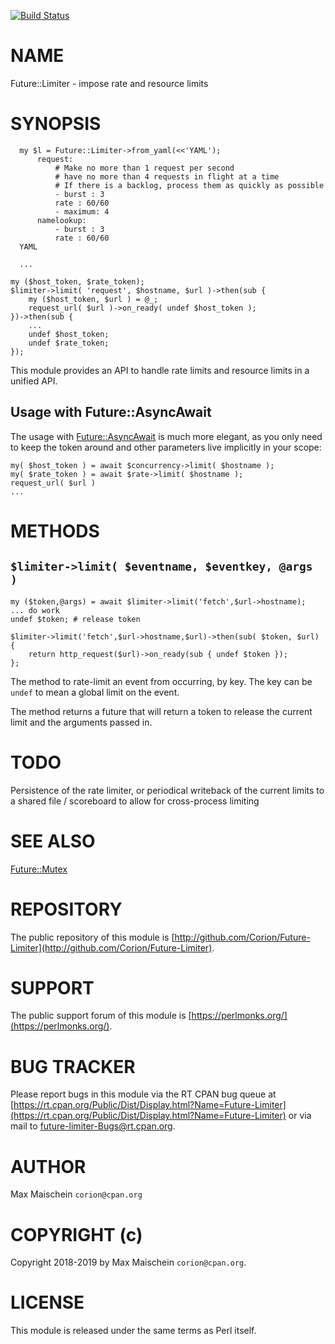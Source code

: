 
[![Build Status](https://travis-ci.org/Corion/Future-Limiter.svg?branch=master)](https://github.com/Corion/Future-Limiter)

# NAME

Future::Limiter - impose rate and resource limits

# SYNOPSIS

      my $l = Future::Limiter->from_yaml(<<'YAML');
          request:
              # Make no more than 1 request per second
              # have no more than 4 requests in flight at a time
              # If there is a backlog, process them as quickly as possible
              - burst : 3
              rate : 60/60
              - maximum: 4
          namelookup:
              - burst : 3
              rate : 60/60
      YAML

      ...

    my ($host_token, $rate_token);
    $limiter->limit( 'request', $hostname, $url )->then(sub {
        my ($host_token, $url ) = @_;
        request_url( $url )->on_ready( undef $host_token );
    })->then(sub {
        ...
        undef $host_token;
        undef $rate_token;
    });

This module provides an API to handle rate limits and resource limits in a
unified API.

## Usage with Future::AsyncAwait

The usage with [Future::AsyncAwait](https://metacpan.org/pod/Future::AsyncAwait) is much more elegant, as you only need
to keep the token around and other parameters live implicitly in your scope:

    my( $host_token ) = await $concurrency->limit( $hostname );
    my( $rate_token ) = await $rate->limit( $hostname );
    request_url( $url )
    ...

# METHODS

## `$limiter->limit( $eventname, $eventkey, @args )`

    my ($token,@args) = await $limiter->limit('fetch',$url->hostname);
    ... do work
    undef $token; # release token

    $limiter->limit('fetch',$url->hostname,$url)->then(sub( $token, $url) {
        return http_request($url)->on_ready(sub { undef $token });
    };

The method to rate-limit an event from occurring, by key. The key can be
`undef` to mean a global limit on the event.

The method returns a future that will return a token to release the current
limit and the arguments passed in.

# TODO

Persistence of the rate limiter, or periodical writeback of the current limits
to a shared file / scoreboard to allow for cross-process limiting

# SEE ALSO

[Future::Mutex](https://metacpan.org/pod/Future::Mutex)

# REPOSITORY

The public repository of this module is
[http://github.com/Corion/Future-Limiter](http://github.com/Corion/Future-Limiter).

# SUPPORT

The public support forum of this module is
[https://perlmonks.org/](https://perlmonks.org/).

# BUG TRACKER

Please report bugs in this module via the RT CPAN bug queue at
[https://rt.cpan.org/Public/Dist/Display.html?Name=Future-Limiter](https://rt.cpan.org/Public/Dist/Display.html?Name=Future-Limiter)
or via mail to [future-limiter-Bugs@rt.cpan.org](https://metacpan.org/pod/future-limiter-Bugs@rt.cpan.org).

# AUTHOR

Max Maischein `corion@cpan.org`

# COPYRIGHT (c)

Copyright 2018-2019 by Max Maischein `corion@cpan.org`.

# LICENSE

This module is released under the same terms as Perl itself.
